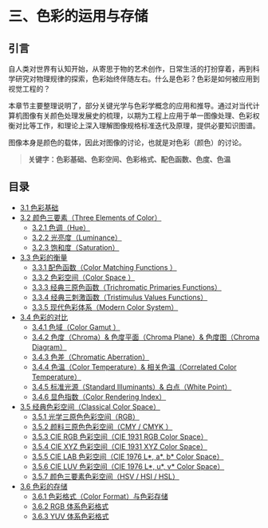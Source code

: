 
# 三、色彩的运用与存储

## **引言**
自人类对世界有认知开始，从寄思于物的艺术创作，日常生活的打扮穿着，再到科学研究对物理规律的探索，色彩始终伴随左右。什么是色彩？色彩是如何被应用到视觉工程的？

本章节主要整理说明了，部分关键光学与色彩学概念的应用和推导。通过对当代计算机图像有关颜色处理发展史的梳理，以期为工程上应用于单一图像处理、色彩权衡对比等工作，和理论上深入理解图像规格标准迭代及原理，提供必要知识图谱。

图像本身是颜色的载体，因此对图像的讨论，也就是对色彩（颜色）的讨论。

>**关键字：色彩基础、色彩空间、色彩格式、配色函数、色度、色温**

## **目录**
* [3.1 色彩基础](Docs_3_1.md)
* [3.2 颜色三要素（Three Elements of Color）](Docs_3_2.md)
	* [3.2.1 色调（Hue）](Docs_3_2_1.md)
	* [3.2.2 光亮度（Luminance）](Docs_3_2_2.md)
	* [3.2.3 饱和度（Saturation）](Docs_3_2_3.md)
* [3.3 色彩的衡量](Docs_3_3.md)
	* [3.3.1 配色函数（Color Matching Functions ）](Docs_3_3_1.md)
	* [3.3.2 色彩空间（Color Space ）](Docs_3_3_2.md)
	* [3.3.3 经典三原色函数（Trichromatic Primaries Functions）](Docs_3_3_3.md)
	* [3.3.4 经典三刺激函数（Tristimulus Values Functions）](Docs_3_3_4.md)
	* [3.3.5 现代色彩体系（Modern Color System）](Docs_3_3_5.md)
* [3.4 色彩的对比](Docs_3_4.md)
	* [3.4.1 色域（Color Gamut ）](Docs_3_4_1.md)
	* [3.4.2 色度（Chroma）& 色度平面（Chroma Plane）& 色度图（Chroma Diagram）](Docs_3_4_2.md)
	* [3.4.3 色差（Chromatic Aberration）](Docs_3_4_3.md)
	* [3.4.4 色温（Color Temperature）& 相关色温（Correlated Color Temperature）](Docs_3_4_4.md)
	* [3.4.5 标准光源（Standard Illuminants）& 白点（White Point）](Docs_3_4_5.md)
	* [3.4.6 显色指数（Color Rendering Index）](Docs_3_4_6.md)
* [3.5 经典色彩空间（Classical Color Space）](Docs_3_5.md)
	* [3.5.1 光学三原色色彩空间（RGB）](Docs_3_5_1.md)
	* [3.5.2 颜料三原色色彩空间（CMY / CMYK ）](Docs_3_5_2.md)
	* [3.5.3 CIE RGB 色彩空间（CIE 1931 RGB Color Space）](Docs_3_5_3.md)
	* [3.5.4 CIE XYZ 色彩空间（CIE 1931 XYZ Color Space）](Docs_3_5_4.md)
	* [3.5.5 CIE LAB 色彩空间（CIE 1976 L*, a*, b* Color Space）](Docs_3_5_5.md)
	* [3.5.6 CIE LUV 色彩空间（CIE 1976 L*, u*, v* Color Space）](Docs_3_5_6.md)
	* [3.5.7 颜色三要素色彩空间（HSV / HSI / HSL）](Docs_3_5_7.md)
* [3.6 色彩的存储](Docs_3_6.md)
	* [3.6.1 色彩格式（Color Format）与色彩存储](Docs_3_6_1.md)
	* [3.6.2 RGB 体系色彩格式](Docs_3_6_2.md)
	* [3.6.3 YUV 体系色彩格式](Docs_3_6_3.md)